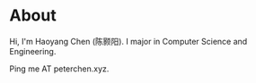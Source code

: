 # About

Hi, I'm Haoyang Chen (陈颢阳). I major in Computer Science and
Engineering.

Ping me AT peterchen.xyz.
